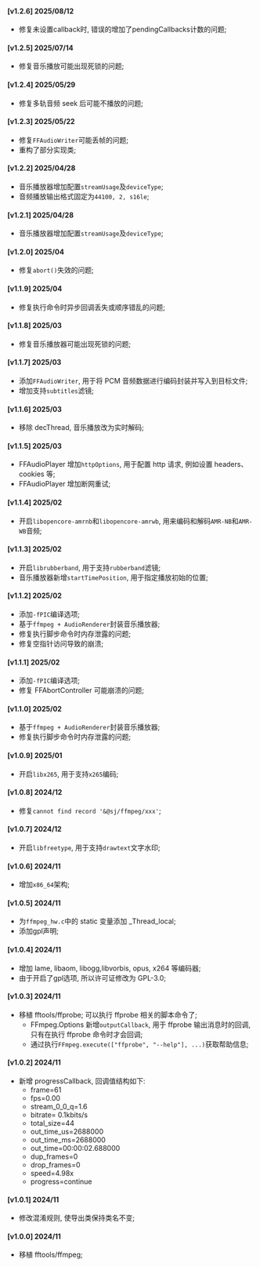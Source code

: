 #### [v1.2.6] 2025/08/12
- 修复未设置callback时, 错误的增加了pendingCallbacks计数的问题;

#### [v1.2.5] 2025/07/14
- 修复音乐播放可能出现死锁的问题;

#### [v1.2.4] 2025/05/29
- 修复多轨音频 seek 后可能不播放的问题;

#### [v1.2.3] 2025/05/22
- 修复`FFAudioWriter`可能丢帧的问题;
- 重构了部分实现类;

#### [v1.2.2] 2025/04/28
- 音乐播放器增加配置`streamUsage`及`deviceType`;
- 音频播放输出格式固定为`44100, 2, s16le`;

#### [v1.2.1] 2025/04/28
- 音乐播放器增加配置`streamUsage`及`deviceType`;

#### [v1.2.0] 2025/04
- 修复`abort()`失效的问题;

#### [v1.1.9] 2025/04
- 修复执行命令时异步回调丢失或顺序错乱的问题;

#### [v1.1.8] 2025/03
- 修复音乐播放器可能出现死锁的问题;

#### [v1.1.7] 2025/03
- 添加`FFAudioWriter`, 用于将 PCM 音频数据进行编码封装并写入到目标文件; 
- 增加支持`subtitles`滤镜;

#### [v1.1.6] 2025/03
- 移除 decThread, 音乐播放改为实时解码; 

#### [v1.1.5] 2025/03
- FFAudioPlayer 增加`httpOptions`, 用于配置 http 请求, 例如设置 headers、cookies 等;
- FFAudioPlayer 增加断网重试;

#### [v1.1.4] 2025/02
- 开启`libopencore-amrnb`和`libopencore-amrwb`, 用来编码和解码`AMR-NB`和`AMR-WB`音频;

#### [v1.1.3] 2025/02
- 开启`librubberband`, 用于支持`rubberband`滤镜;
- 音乐播放器新增`startTimePosition`, 用于指定播放初始的位置;

#### [v1.1.2] 2025/02
- 添加`-fPIC`编译选项;
- 基于`ffmpeg + AudioRenderer`封装音乐播放器;
- 修复执行脚步命令时内存泄露的问题;
- 修复空指针访问导致的崩溃;

#### [v1.1.1] 2025/02
- 添加`-fPIC`编译选项;
- 修复 FFAbortController 可能崩溃的问题;

#### [v1.1.0] 2025/02
- 基于`ffmpeg + AudioRenderer`封装音乐播放器;
- 修复执行脚步命令时内存泄露的问题;

#### [v1.0.9] 2025/01
- 开启`libx265`, 用于支持`x265`编码;

#### [v1.0.8] 2024/12
- 修复`cannot find record '&@sj/ffmpeg/xxx'`;

#### [v1.0.7] 2024/12
- 开启`libfreetype`, 用于支持`drawtext`文字水印;

#### [v1.0.6] 2024/11
- 增加`x86_64`架构;

#### [v1.0.5] 2024/11
- 为`ffmpeg_hw.c`中的 static 变量添加 _Thread_local;
- 添加gpl声明;

#### [v1.0.4] 2024/11
- 增加 lame, libaom, libogg,libvorbis, opus, x264 等编码器;
- 由于开启了gpl选项, 所以许可证修改为 GPL-3.0;

#### [v1.0.3] 2024/11
- 移植 fftools/ffprobe; 可以执行 ffprobe 相关的脚本命令了;
  - FFmpeg.Options 新增`outputCallback`, 用于 ffprobe 输出消息时的回调, 只有在执行 ffprobe 命令时才会回调;
  - 通过执行`FFmpeg.execute(["ffprobe", "--help"], ...)`获取帮助信息;

#### [v1.0.2] 2024/11
- 新增 progressCallback, 回调值结构如下:
  - frame=61
  - fps=0.00
  - stream_0_0_q=1.6
  - bitrate=   0.1kbits/s
  - total_size=44
  - out_time_us=2688000
  - out_time_ms=2688000
  - out_time=00:00:02.688000
  - dup_frames=0
  - drop_frames=0
  - speed=4.98x
  - progress=continue

#### [v1.0.1] 2024/11
- 修改混淆规则, 使导出类保持类名不变;

#### [v1.0.0] 2024/11
- 移植 fftools/ffmpeg;